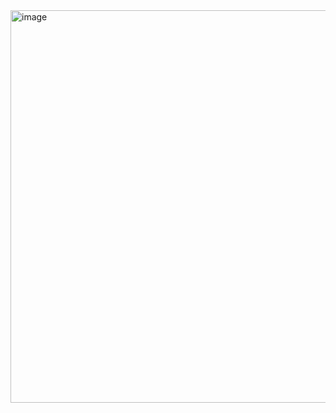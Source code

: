 <img width="628" alt="image" src="https://user-images.githubusercontent.com/36266068/219712167-f29600c2-d83e-490d-96dc-d8128e915873.png">
